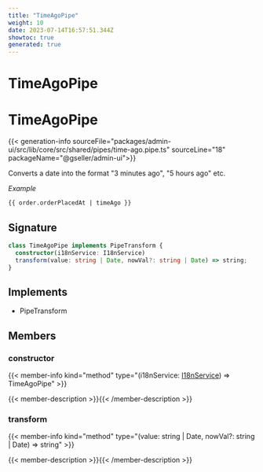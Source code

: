 ```yaml
---
title: "TimeAgoPipe"
weight: 10
date: 2023-07-14T16:57:51.344Z
showtoc: true
generated: true
---
```

<!-- This file was generated from the Vendure source. Do not modify. Instead, re-run the "docs:build" script -->

# TimeAgoPipe
<div class="symbol">


# TimeAgoPipe

{{< generation-info sourceFile="packages/admin-ui/src/lib/core/src/shared/pipes/time-ago.pipe.ts" sourceLine="18" packageName="@gseller/admin-ui">}}

Converts a date into the format "3 minutes ago", "5 hours ago" etc.

*Example*

```HTML
{{ order.orderPlacedAt | timeAgo }}
```

## Signature

```TypeScript
class TimeAgoPipe implements PipeTransform {
  constructor(i18nService: I18nService)
  transform(value: string | Date, nowVal?: string | Date) => string;
}
```
## Implements

 * PipeTransform


## Members

### constructor

{{< member-info kind="method" type="(i18nService: <a href='/typescript-api/common/i18n-service#i18nservice'>I18nService</a>) => TimeAgoPipe"  >}}

{{< member-description >}}{{< /member-description >}}

### transform

{{< member-info kind="method" type="(value: string | Date, nowVal?: string | Date) => string"  >}}

{{< member-description >}}{{< /member-description >}}


</div>
